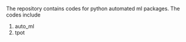 The repository contains codes for python automated ml packages. The codes include

1) auto_ml
2) tpot
